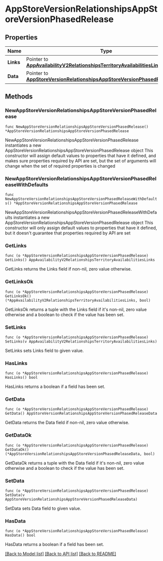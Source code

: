 # AppStoreVersionRelationshipsAppStoreVersionPhasedRelease

## Properties

Name | Type | Description | Notes
------------ | ------------- | ------------- | -------------
**Links** | Pointer to [**AppAvailabilityV2RelationshipsTerritoryAvailabilitiesLinks**](AppAvailabilityV2RelationshipsTerritoryAvailabilitiesLinks.md) |  | [optional] 
**Data** | Pointer to [**AppStoreVersionRelationshipsAppStoreVersionPhasedReleaseData**](AppStoreVersionRelationshipsAppStoreVersionPhasedReleaseData.md) |  | [optional] 

## Methods

### NewAppStoreVersionRelationshipsAppStoreVersionPhasedRelease

`func NewAppStoreVersionRelationshipsAppStoreVersionPhasedRelease() *AppStoreVersionRelationshipsAppStoreVersionPhasedRelease`

NewAppStoreVersionRelationshipsAppStoreVersionPhasedRelease instantiates a new AppStoreVersionRelationshipsAppStoreVersionPhasedRelease object
This constructor will assign default values to properties that have it defined,
and makes sure properties required by API are set, but the set of arguments
will change when the set of required properties is changed

### NewAppStoreVersionRelationshipsAppStoreVersionPhasedReleaseWithDefaults

`func NewAppStoreVersionRelationshipsAppStoreVersionPhasedReleaseWithDefaults() *AppStoreVersionRelationshipsAppStoreVersionPhasedRelease`

NewAppStoreVersionRelationshipsAppStoreVersionPhasedReleaseWithDefaults instantiates a new AppStoreVersionRelationshipsAppStoreVersionPhasedRelease object
This constructor will only assign default values to properties that have it defined,
but it doesn't guarantee that properties required by API are set

### GetLinks

`func (o *AppStoreVersionRelationshipsAppStoreVersionPhasedRelease) GetLinks() AppAvailabilityV2RelationshipsTerritoryAvailabilitiesLinks`

GetLinks returns the Links field if non-nil, zero value otherwise.

### GetLinksOk

`func (o *AppStoreVersionRelationshipsAppStoreVersionPhasedRelease) GetLinksOk() (*AppAvailabilityV2RelationshipsTerritoryAvailabilitiesLinks, bool)`

GetLinksOk returns a tuple with the Links field if it's non-nil, zero value otherwise
and a boolean to check if the value has been set.

### SetLinks

`func (o *AppStoreVersionRelationshipsAppStoreVersionPhasedRelease) SetLinks(v AppAvailabilityV2RelationshipsTerritoryAvailabilitiesLinks)`

SetLinks sets Links field to given value.

### HasLinks

`func (o *AppStoreVersionRelationshipsAppStoreVersionPhasedRelease) HasLinks() bool`

HasLinks returns a boolean if a field has been set.

### GetData

`func (o *AppStoreVersionRelationshipsAppStoreVersionPhasedRelease) GetData() AppStoreVersionRelationshipsAppStoreVersionPhasedReleaseData`

GetData returns the Data field if non-nil, zero value otherwise.

### GetDataOk

`func (o *AppStoreVersionRelationshipsAppStoreVersionPhasedRelease) GetDataOk() (*AppStoreVersionRelationshipsAppStoreVersionPhasedReleaseData, bool)`

GetDataOk returns a tuple with the Data field if it's non-nil, zero value otherwise
and a boolean to check if the value has been set.

### SetData

`func (o *AppStoreVersionRelationshipsAppStoreVersionPhasedRelease) SetData(v AppStoreVersionRelationshipsAppStoreVersionPhasedReleaseData)`

SetData sets Data field to given value.

### HasData

`func (o *AppStoreVersionRelationshipsAppStoreVersionPhasedRelease) HasData() bool`

HasData returns a boolean if a field has been set.


[[Back to Model list]](../README.md#documentation-for-models) [[Back to API list]](../README.md#documentation-for-api-endpoints) [[Back to README]](../README.md)


